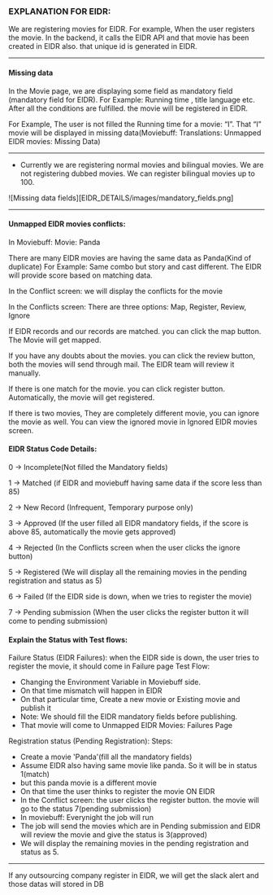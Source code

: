 
### EXPLANATION FOR EIDR:
We are registering movies for EIDR.
For example, When the user registers the movie. In the backend, it calls the EIDR API and that movie has been created in EIDR also. that unique id is generated in EIDR. 

---

#### Missing data
In the Movie page, we are displaying some field as mandatory field (mandatory field for EIDR). For Example: Running time , title language etc. After all the conditions are fulfilled. 
the movie will be registered in EIDR.

For Example,
The user is not filled the Running time for a movie: “I”.
That “I” movie will be displayed in missing data(Moviebuff: Translations: Unmapped EIDR movies: Missing Data)
____
- Currently we are registering normal movies and bilingual movies. We are not registering dubbed movies. We can register bilingual movies up to 100.

![Missing data fields][EIDR_DETAILS/images/mandatory_fields.png]

---
#### Unmapped EIDR movies conflicts:
In Moviebuff: Movie: Panda

There are many EIDR movies are having the same data as Panda(Kind of duplicate)
For Example: Same combo but story and cast  different.
The EIDR will provide score based on matching data. 

In the Conflict screen: we will display the conflicts for the movie

In the Conflicts screen: There are three options:
Map, Register, Review, Ignore

If EIDR records and our records are matched. you can click the map button. The Movie will get mapped. 

If you have any doubts about the movies. you can click the review button, both the movies will send through mail. The EIDR team will review it manually. 

If there is one match for the movie. you can click register button. Automatically, the movie will get registered. 

If there is two movies, They are completely different movie, you can ignore the movie as well. You can view the ignored movie in Ignored EIDR movies screen. 


#### EIDR Status Code Details: 
0 -> Incomplete(Not filled the Mandatory fields)

1 -> Matched (if EIDR and moviebuff having same data if the score less than 85)

2 -> New Record (Infrequent, Temporary purpose only)

3 -> Approved (If the user filled all EIDR mandatory fields,  if the score is above 85, automatically the movie gets approved)

4 -> Rejected (In the Conflicts screen when the user clicks the ignore button)

5 -> Registered (We will display all the remaining movies in the pending registration and status as 5)

6 -> Failed (If the EIDR side is down, when we tries to register the movie)

7 -> Pending submission (When the user clicks the register button it will come to pending submission)


#### Explain the Status with Test flows:
Failure Status (EIDR Failures): 
when the EIDR side is down, the user tries to register the movie, it should come in Failure page
Test Flow:
- Changing the Environment Variable in Moviebuff side.
- On that time mismatch will happen in EIDR
- On that particular time, Create a new movie or Existing movie and publish it
- Note: We should fill the EIDR mandatory fields before publishing.
- That movie will come to Unmapped EIDR Movies: Failures Page


Registration status (Pending Registration): 
Steps: 
- Create a movie 'Panda'(fill all the mandatory fields)
- Assume EIDR also having same movie like panda. So it will be in status 1(match)
- but this panda movie is a different movie
- On that time the user thinks to register the movie ON EIDR
- In the Conflict screen: the user clicks the register button. the movie will go to the status 7(pending submission)
- In moviebuff: Everynight the job will run 
- The job will send the movies which are in Pending submission and EIDR will review the movie and give the status is 3(approved)
- We will display the remaining movies in the pending registration and status as 5.


---
If any outsourcing company register in EIDR, we will get the slack alert and those datas will stored in DB


